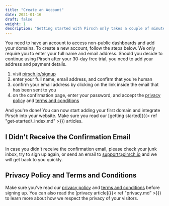 ```yaml
---
title: "Create an Account"
date: 2021-01-16
draft: false
weight: 1
description: "Getting started with Pirsch only takes a couple of minutes, see how to do it."
---
```


You need to have an account to access non-public dashboards and add your domains. To create a new account, follow the steps below. We only require you to enter your full name and email address. Should you decide to continue using Pirsch after your 30-day free trial, you need to add your address and payment details.

1. visit [pirsch.io/signup](https://pirsch.io/signup)
2. enter your full name, email address, and confirm that you're human
3. confirm your email address by clicking on the link inside the email that has been sent to you
4. on the confirmation page, enter your password, and accept the [privacy policy](https://pirsch.io/privacy) and [terms and conditions](https://pirsch.io/terms)

And you're done! You can now start adding your first domain and integrate Pirsch into your website. Make sure you read our [getting started]({{< ref "get-started/_index.md" >}}) articles.

## I Didn't Receive the Confirmation Email

In case you didn't receive the confirmation email, please check your junk inbox, try to sign up again, or send an email to [support@pirsch.io](mailto:support@pirsch.io) and we will get back to you quickly.

## Privacy Policy and Terms and Conditions

Make sure you've read our [privacy policy](https://pirsch.io/privacy) and [terms and conditions](https://pirsch.io/terms) before signing up. You can also read the [privacy article]({{< ref "privacy.md" >}}) to learn more about how we respect the privacy of your visitors.
